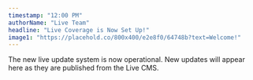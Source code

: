```yaml
---
timestamp: "12:00 PM"
authorName: "Live Team"
headline: "Live Coverage is Now Set Up!"
image1: "https://placehold.co/800x400/e2e8f0/64748b?text=Welcome!"
---
```


The new live update system is now operational. New updates will appear here as they are published from the Live CMS.
